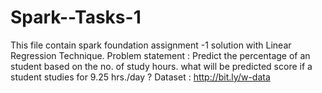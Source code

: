 # Spark--Tasks-1
This file contain spark foundation assignment -1 solution with Linear Regression Technique. Problem statement : Predict the percentage of an student based on the no. of study hours. what will be predicted score if a student studies for 9.25 hrs./day ? Dataset : http://bit.ly/w-data
